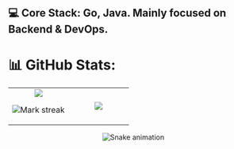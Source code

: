 ## **💻 Core Stack: Go, Java. Mainly focused on Backend & DevOps.**

# 📊 GitHub Stats:
<table><tbody><tr border="none"><td width="50%" align="center">
<img align="center" src="https://readme-stats-fork-mauve.vercel.app/api/?username=9anchik&theme=dark&show_icons=true&count_private=true">

<img alt="Mark streak" src="https://github-readme-streak-stats-five-roan.vercel.app?user=9anchik&theme=dark"></td><td width="50%" align="center">
<img align="center" src="https://readme-stats-fork-mauve.vercel.app/api/top-langs/?username=9anchik&theme=dark&hide_border=false&no-bg=true&no-frame=true&langs_count=6"></td></tr></tbody></table>

<div align="center">
  <img src="https://profile-readme-generator.com/assets/snake.svg" alt="Snake animation" />
</div>
